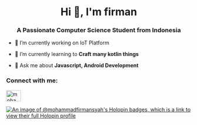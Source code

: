 <h1 align="center">Hi 👋, I'm firman</h1>
<h3 align="center">A Passionate Computer Science Student from Indonesia</h3>

- 🔭 I’m currently working on IoT Platform

- 🌱 I’m currently learning to **Craft many kotlin things**

- 💬 Ask me about **Javascript, Android Development**

<h3 align="left">Connect with me:</h3>

<p align="left">

  <a href="https://linkedin.com/in/mohammad-firmansyah" target="blank"><img align="center" src="https://raw.githubusercontent.com/rahuldkjain/github-profile-readme-generator/master/src/images/icons/Social/linked-in-alt.svg" alt="mohammad-firmansyah" height="30" width="40" /></a>

[![An image of @mohammadfirmansyah's Holopin badges, which is a link to view their full Holopin profile](https://holopin.me/mohammadfirmansyah)](https://holopin.io/@mohammadfirmansyah)
